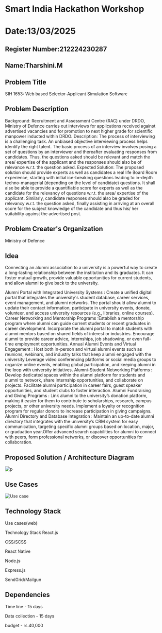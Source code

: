# Smart India Hackathon Workshop
# Date:13/03/2025
## Register Number:212224230287
## Name:Tharshini.M
## Problem Title
SIH 1653: Web based Selector-Applicant Simulation Software
## Problem Description
Background: Recruitment and Assessment Centre (RAC) under DRDO, Ministry of Defence carries out interviews for applications received against advertised vacancies and for promotion to next higher grade for scientific manpower inducted within DRDO. Description: The process of interviewing is a challenging task. An unbiased objective interviewing process helps identify the right talent. The basic process of an interview involves posing a set of questions by an interviewer and thereafter evaluating responses from candidates. Thus, the questions asked should be relevant and match the area/ expertise of the applicant and the responses should also be of relevance w.r.t. the question asked. Expected Solution: The proposed solution should provide experts as well as candidates a real life Board Room experience, starting with initial ice-breaking questions leading to in-depth techno-managerial (depending on the level of candidate) questions. It shall also be able to provide a quantifiable score for experts as well as the candidate for the relevancy of questions w.r.t. the area/ expertise of the applicant. Similarly, candidate responses should also be graded for relevancy w.r.t. the question asked, finally assisting in arriving at an overall score for the subject knowledge of the candidate and thus his/ her suitability against the advertised post.

## Problem Creater's Organization
Ministry of Defence

## Idea
Connecting an alumni association to a university is a powerful way to create a long-lasting relationship between the institution and its graduates. It can foster mutual growth, provide valuable opportunities for current students, and allow alumni to give back to the university.

Alumni Portal with Integrated University Systems : Create a unified digital portal that integrates the university's student database, career services, event management, and alumni networks. The portal should allow alumni to update their contact information, participate in university events, donate, volunteer, and access university resources (e.g., libraries, online courses). Career Networking and Mentorship Programs :Establish a mentorship program where alumni can guide current students or recent graduates in career development. Incorporate the alumni portal to match students with alumni mentors based on shared fields of interest or industries. Encourage alumni to provide career advice, internships, job shadowing, or even full-time employment opportunities. Annual Alumni Events and Virtual Engagement : Host both in-person and virtual alumni events such as reunions, webinars, and industry talks that keep alumni engaged with the university.Leverage video conferencing platforms or social media groups to organize online events, enabling global participation, and keeping alumni in the loop with university initiatives. Alumni-Student Networking Platforms : Develop dedicated spaces within the alumni platform for students and alumni to network, share internship opportunities, and collaborate on projects. Facilitate alumni participation in career fairs, guest speaker opportunities, and student clubs to foster interaction. Alumni Fundraising and Giving Programs : Link alumni to the university’s donation platform, making it easier for them to contribute to scholarships, research, campus projects, or other university needs. Implement a loyalty or recognition program for regular donors to increase participation in giving campaigns. Alumni Directory and Database Integration : Maintain an up-to-date alumni directory that integrates with the university’s CRM system for easy communication, targeting specific alumni groups based on location, major, or graduation year.Offer advanced search capabilities for alumni to connect with peers, form professional networks, or discover opportunities for collaboration.

## Proposed Solution / Architecture Diagram

![p](https://github.com/user-attachments/assets/df3a6094-0999-40b7-affc-926d6d0e4641)


## Use Cases


![Use case](https://github.com/user-attachments/assets/11923152-4b24-4a84-bc5e-b069e954f609)


## Technology Stack
Use cases(web)

Technology Stack React.js

CSS/SCSS

React Native

Node.js

Express.js

SendGrid/Mailgun


## Dependencies
Time line - 15 days

Data collection - 15 days

budget - rs.40,000

